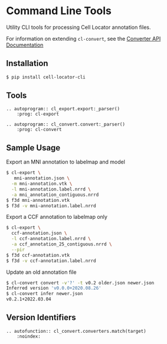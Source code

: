 # Command Line Tools

Utility CLI tools for processing Cell Locator annotation files.

For information on extending `cl-convert`, see the [Converter API Documentation](developer-guide/cl-convert-api.md)

## Installation

```bash
$ pip install cell-locator-cli
```

## Tools

```{eval-rst}
.. autoprogram:: cl_export.export:_parser()
    :prog: cl-export
```

```{eval-rst}
.. autoprogram:: cl_convert.convert:_parser()
    :prog: cl-convert
```

## Sample Usage

Export an MNI annotation to labelmap and model

```bash
$ cl-export \
   mni-annotation.json \
  -m mni-annotation.vtk \
  -l mni-annotation.label.nrrd \
  -a mni_annotation_contiguous.nrrd
$ f3d mni-annotation.vtk
$ f3d -v mni-annotation.label.nrrd
```

Export a CCF annotation to labelmap only

```bash
$ cl-export \
  ccf-annotation.json \
  -l ccf-annotation.label.nrrd \
  -a ccf_annotation_25_contiguous.nrrd \
  --pir
$ f3d ccf-annotation.vtk
$ f3d -v ccf-annotation.label.nrrd
```

Update an old annotation file

```bash
$ cl-convert convert -v'?' -t v0.2 older.json newer.json
Inferred version 'v0.0.0+2020.08.26'
$ cl-convert infer newer.json                           
v0.2.1+2022.03.04
```

## Version Identifiers

```{eval-rst}
.. autofunction:: cl_convert.converters.match(target)
    :noindex:
```
